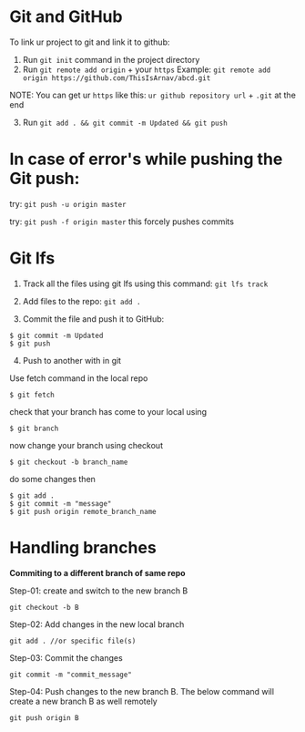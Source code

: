 # Git and GitHub

To link ur project to git and link it to github:
1) Run ``git init`` command in the project directory
2) Run ``git remote add origin`` + your ``https`` Example: ``git remote add origin https://github.com/ThisIsArnav/abcd.git``
  
  NOTE: You can get ur ``https`` like this: ``ur github repository url`` + ``.git`` at the end
  
 3) Run ``git add . && git commit -m Updated && git push``
 
# In case of error's while pushing the Git push:

try: ``git push -u origin master``


try: ``git push -f origin master`` this forcely pushes commits

# Git lfs

1) Track all the files using git lfs using this command:
``git lfs track``

2) Add files to the repo:
``git add .``

3) Commit the file and push it to GitHub:

```
$ git commit -m Updated
$ git push
```

4) Push to another with in git

Use fetch command in the local repo
```
$ git fetch
```
check that your branch has come to your local using

```
$ git branch
```
now change your branch using checkout

```
$ git checkout -b branch_name
```
do some changes then

```
$ git add .
$ git commit -m "message"
$ git push origin remote_branch_name
```
# Handling branches
**Commiting to a different branch of same repo**

Step-01: create and switch to the new branch B
```console
git checkout -b B
```

Step-02: Add changes in the new local branch

```console
git add . //or specific file(s)
```

Step-03: Commit the changes

```console
git commit -m "commit_message"
```

Step-04: Push changes to the new branch B. The below command will create a new branch B as well remotely

```console
git push origin B
```
